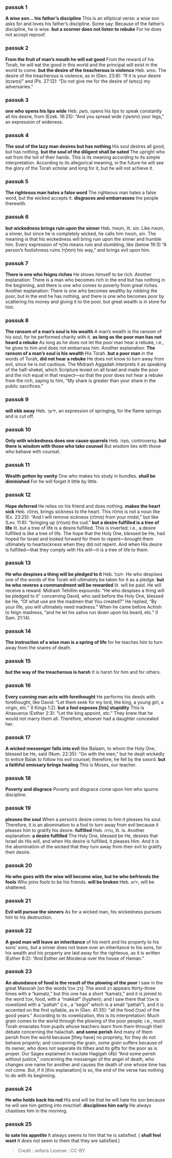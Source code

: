 
### passuk 1
<b>A wise son... his father’s discipline</b> This is an elliptical verse: a wise son asks for and loves his father’s discipline. Some say: Because of the father’s discipline, he is wise.
<b>but a scorner does not listen to rebuke</b> For he does not accept reproof.

### passuk 2
<b>From the fruit of man’s mouth he will eat good</b> From the reward of his Torah, he will eat the good in this world and the principal will exist in the world to come.
<b>but the desire of the treacherous is violence</b> Heb. ונפש. The desire of the treacherous is violence, as in (Gen. 23:8): “If it is your desire (נפשכם)” and (Ps. 27:12): “Do not give me for the desire of (בנפש) my adversaries.”

### passuk 3
<b>one who opens his lips wide</b> Heb. פשק, opens his lips to speak constantly all his desire, from (Ezek. 16:25): “And you spread wide (ותפשקי) your legs,” an expression of wideness.

### passuk 4
<b>The soul of the lazy man desires but has nothing</b> His soul desires all good, but has nothing.
<b>but the soul of the diligent shall be sated</b> The upright who eat from the toil of their hands. This is its meaning according to its simple interpretation. According to its allegorical meaning, in the future he will see the glory of the Torah scholar and long for it, but he will not achieve it.

### passuk 5
<b>The righteous man hates a false word</b> The righteous man hates a false word, but the wicked accepts it.
<b>disgraces and embarrasses</b> the people therewith.

### passuk 6
<b>but wickedness brings ruin upon the sinner</b> Heb. חטאת, lit. sin. Like חטאת, a sinner, but since he is completely wicked, he calls him חטאת, sin. The meaning is that his wickedness will bring ruin upon the sinner and humble him. Every expression of סלוף means ruin and stumbling, like (below 19:3) “A person’s foolishness ruins (תסלף) his way,” and brings evil upon him.

### passuk 7
<b>There is one who feigns riches</b> He shows himself to be rich. Another explanation: There is a man who becomes rich in the end but has nothing in the beginning, and there is one who comes to poverty from great riches. Another explanation: There is one who becomes wealthy by robbing the poor, but in the end he has nothing, and there is one who becomes poor by scattering his money and giving it to the poor, but great wealth is in store for him.

### passuk 8
<b>The ransom of a man’s soul is his wealth</b> A man’s wealth is the ransom of his soul, for he performed charity with it.
<b>as long as the poor man has not heard a rebuke</b> As long as he does not let the poor man hear a rebuke, i.e., he gives to him and does not embarrass him. Another explanation: <b>The ransom of a man’s soul is his wealth</b> His Torah.
<b>but a poor man</b> in the words of Torah, <b>did not hear a rebuke</b> He does not know to turn away from evil, since he is not cautious. The Midrash Aggadah interprets it as speaking of the half-shekel, which Scripture levied on all Israel and made the poor and the rich equal in that respect—so that the poor does not hear a rebuke from the rich, saying to him, “My share is greater than your share in the public sacrifices.”

### passuk 9
<b>will ebb away</b> Heb. ידעך, an expression of springing, for the flame springs and is cut off.

### passuk 10
<b>Only with wickedness does one cause quarrels</b> Heb. מצה, controversy.
<b>but there is wisdom with those who take counsel</b> But wisdom lies with those who behave with counsel.

### passuk 11
<b>Wealth gotten by vanity</b> One who makes his study in bundles. <b>shall be diminished</b> For he will forget it little by little.

### passuk 12
<b>Hope deferred</b> He relies on his friend and does nothing.
<b>makes the heart sick</b> Heb. מחלה, brings sickness to the heart. This מחלה is not a noun like (Ex. 23:25): “And I will remove sickness (מחלה) from your midst,” but like (Lev. 11:6): “bringing up (מעלת) the cud.”
<b>but a desire fulfilled is a tree of life</b> lit. but a tree of life is a desire fulfilled. This is inverted; i.e., a desire fulfilled is like a tree of life. The hope that the Holy One, blessed be He, had hoped for Israel and looked forward for them to repent—brought them ultimately to heartsickness when they did not repent. And when His desire is fulfilled—that they comply with His will—it is a tree of life to them.

### passuk 13
<b>He who despises a thing will be pledged to it</b> Heb. יחבל. He who despises one of the words of the Torah will ultimately be taken for it as a pledge.
<b>but he who reveres a commandment will be rewarded</b> lit. will be paid. He will receive a reward. Midrash Tehillim expounds: “He who despises a thing will be pledged to it” concerning David, who said before the Holy One, blessed be He, “Of what use are the madmen that You created?” He replied, “By your life, you will ultimately need madness.” When he came before Achish to feign madness, “and he let his saliva run down upon his beard, etc.” (I Sam. 21:14).

### passuk 14
<b>The instruction of a wise man is a spring of life</b> for he teaches him to turn away from the snares of death.

### passuk 15
<b>but the way of the treacherous is harsh</b> It is harsh for him and for others.

### passuk 16
<b>Every cunning man acts with forethought</b> He performs his deeds with forethought, like David: “Let them seek for my lord, the king, a young girl, a virgin, etc.” (I Kings 1:2).
<b>but a fool exposes [his] stupidity</b> This is Ahasuerus (Esther 2:3): “Let the king appoint, etc.” They knew that he would not marry them all. Therefore, whoever had a daughter concealed her.

### passuk 17
<b>A wicked messenger falls into evil</b> like Balaam, to whom the Holy One, blessed be He, said (Num. 22:35): “Go with the men,” but he dealt wickedly to entice Balak to follow his evil counsel; therefore, he fell by the sword.
<b>but a faithful emissary brings healing</b> This is Moses, our teacher.

### passuk 18
<b>Poverty and disgrace</b> Poverty and disgrace come upon him who spurns discipline.

### passuk 19
<b>pleases the soul</b> When a person’s desire comes to him it pleases his soul. Therefore, it is an abomination to a fool to turn away from evil because it pleases him to gratify his desire.
<b>fulfilled</b> Heb. נהיה, lit. is. Another explanation: <b>a desire fulfilled</b> The Holy One, blessed be He, desires that Israel do His will, and when His desire is fulfilled, it pleases Him. And it is the abomination of the wicked that they turn away from their evil to gratify their desire.

### passuk 20
<b>He who goes with the wise will become wise, but he who befriends the fools</b> Who joins fools to be his friends.
<b>will be broken</b> Heb. ירוע, will be shattered.

### passuk 21
<b>Evil will pursue the sinners</b> As for a wicked man, his wickedness pursues him to his destruction.

### passuk 22
<b>A good man will leave an inheritance</b> of his merit and his property to his sons’ sons, but a sinner does not leave over an inheritance to his sons, for his wealth and his property are laid away for the righteous, as it is written (Esther 8:2): “And Esther set Mordecai over the house of Haman.”

### passuk 23
<b>An abundance of food is the result of the plowing of the poor</b> I saw in the great Masorah [on the words רב אכל]: The word רב appears thirty-three times with a “kamatz,” but this one has a short “kamatz,” and it is joined to the word אכל, food, with a “makkaf” (hyphen); and I saw there that אכל is vowelized with a “pattah” (i.e., a “segol” which is a small “pattah”), and it is accented on the first syllable, as in (Gen. 41:35): “all the food (אכל) of the good years.” According to its vowelization, this is its interpretation: Much grain comes to the world through the plowing of the poor people; i.e., much Torah emanates from pupils whose teachers learn from them through their debate concerning the halachah.
<b>and some perish</b> And many of them perish from the world because [they have] no propriety, for they do not behave properly; and concerning the grain, some grain suffers because of its owner, who does not separate its tithes and its gifts for the poor as is proper. Our Sages explained in tractate Hagigah (4b) “And some perish without justice,” concerning the messenger of the angel of death, who changes one name for another and causes the death of one whose time has not come. But, if it [this explanation] is so, the end of the verse has nothing to do with its beginning.

### passuk 24
<b>He who holds back his rod</b> His end will be that he will hate his son because he will see him getting into mischief.
<b>disciplines him early</b> He always chastises him in the morning.

### passuk 25
<b>to sate his appetite</b> It always seems to him that he is satisfied. (
<b>shall feel want</b> It does not seem to them that they are satisfied.)

>Credit : sefaris
>License : CC-BY